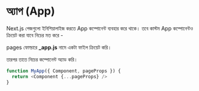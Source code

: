 # অ্যাপ \(App\)

Next.js পেজগুলো ইনিশিয়ালাইজ করতে App কম্পোনেন্ট ব্যবহার করে থাকে। তবে কাস্টম App কম্পোনেন্টও ক্রিয়েট করা যাবে নিচের মত করে - 

pages ফোল্ডারে **\_app.js** নামে একটা ফাইল ক্রিয়েট করি।

তারপর তাতে নিচের কম্পোনেন্ট অ্যাড করি।

```javascript
function MyApp({ Component, pageProps }) {
  return <Component {...pageProps} />
}
```


